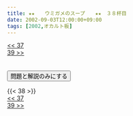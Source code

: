 ```yaml
---
title: ★★　　ウミガメのスープ　　★★　３８杯目
date: 2002-09-03T12:00:00+09:00
tags: [2002,オカルト板]
---
```

<div class="th_left"><a href="../37"><< 37</a></div>
<div class="th_right"><a href="../39">39 >></a></div>
<br><br>
<script src="../../js/cupsoup.js"></script>
<form>
<input type="button" value="問題と解説のみにする" onClick="toggleCupsoup()">
</form>
{{< 38 >}}
<div class="th_left"><a href="../37"><< 37</a></div>
<div class="th_right"><a href="../39">39 >></a></div>